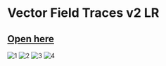 # Vector Field Traces v2 LR

## [Open here](https://dominikschmidt.xyz/old-web-projects/vector%20field%20traces%20v2%20LR/index.html)

![1](https://dominikschmidt.xyz/old-web-projects/vector%20field%20traces%20v2%20LR/screenshot1.png)
![2](https://dominikschmidt.xyz/old-web-projects/vector%20field%20traces%20v2%20LR/screenshot2.png)
![3](https://dominikschmidt.xyz/old-web-projects/vector%20field%20traces%20v2%20LR/screenshot3.png)
![4](https://dominikschmidt.xyz/old-web-projects/vector%20field%20traces%20v2%20LR/screenshot4.png)

